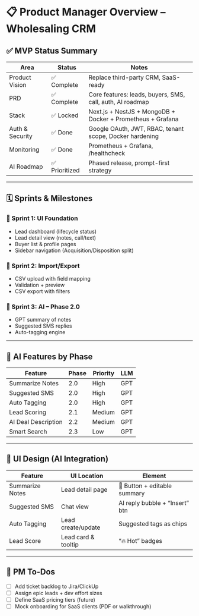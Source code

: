 # 📋 Product Manager Overview – Wholesaling CRM

## ✅ MVP Status Summary

| Area               | Status     | Notes                                                                 |
|--------------------|------------|-----------------------------------------------------------------------|
| Product Vision     | ✅ Complete | Replace third-party CRM, SaaS-ready                                 |
| PRD                | ✅ Complete | Core features: leads, buyers, SMS, call, auth, AI roadmap            |
| Stack              | ✅ Locked   | Next.js + NestJS + MongoDB + Docker + Prometheus + Grafana           |
| Auth & Security    | ✅ Done     | Google OAuth, JWT, RBAC, tenant scope, Docker hardening              |
| Monitoring         | ✅ Done     | Prometheus + Grafana, /healthcheck                                   |
| AI Roadmap         | ✅ Prioritized | Phased release, prompt-first strategy                            |

---

## 🗓️ Sprints & Milestones

### 🧱 Sprint 1: UI Foundation
- Lead dashboard (lifecycle status)
- Lead detail view (notes, call/text)
- Buyer list & profile pages
- Sidebar navigation (Acquisition/Disposition split)

### 🧪 Sprint 2: Import/Export
- CSV upload with field mapping
- Validation + preview
- CSV export with filters

### 🧠 Sprint 3: AI – Phase 2.0
- GPT summary of notes
- Suggested SMS replies
- Auto-tagging engine

---

## 🧠 AI Features by Phase

| Feature                           | Phase | Priority | LLM |
|-----------------------------------|--------|----------|-----|
| Summarize Notes                   | 2.0    | High     | GPT |
| Suggested SMS                     | 2.0    | High     | GPT |
| Auto Tagging                      | 2.0    | High     | GPT |
| Lead Scoring                      | 2.1    | Medium   | GPT |
| AI Deal Description               | 2.2    | Medium   | GPT |
| Smart Search                      | 2.3    | Low      | GPT |

---

## 🎨 UI Design (AI Integration)

| Feature              | UI Location            | Element                         |
|----------------------|------------------------|----------------------------------|
| Summarize Notes      | Lead detail page       | 🧠 Button + editable summary     |
| Suggested SMS        | Chat view              | AI reply bubble + “Insert” btn  |
| Auto Tagging         | Lead create/update     | Suggested tags as chips         |
| Lead Score           | Lead card & tooltip    | “🔥 Hot” badges                  |

---

## 🔁 PM To-Dos

- [ ] Add ticket backlog to Jira/ClickUp
- [ ] Assign epic leads + dev effort sizes
- [ ] Define SaaS pricing tiers (future)
- [ ] Mock onboarding for SaaS clients (PDF or walkthrough)